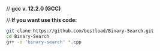 // **gcc v. 12.2.0 (GCC)**

// __If you want use this code:__

``` bash
git clone https://github.com/bestload/Binary-Search.git
cd Binary-Search
g++ -o 'binary-search' *.cpp 
```
